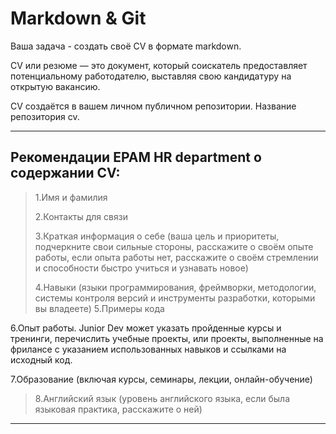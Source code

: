 #  Markdown & Git
 Ваша задача - создать своё CV в формате markdown.

CV или резюме — это документ, который соискатель предоставляет потенциальному работодателю, выставляя свою кандидатуру на открытую вакансию.   

CV создаётся в вашем личном публичном репозитории. Название репозитория cv.  

*****

## Рекомендации EPAM HR department о содержании CV:
> 1.Имя и фамилия 
>      
> 2.Контакты для связи
>
> 3.Краткая информация о себе (ваша цель и приоритеты, подчеркните свои сильные стороны, расскажите о своём опыте работы, если опыта работы нет, расскажите о своём стремлении и способности быстро учиться и узнавать новое)
>
>4.Навыки (языки программирования, фреймворки, методологии, системы контроля версий и инструменты разработки, которыми вы владеете)
>5.Примеры кода

6.Опыт работы. Junior Dev может указать пройденные курсы и тренинги, перечислить учебные проекты, или проекты, выполненные на фрилансе с указанием использованных навыков и ссылками на исходный код.

7.Образование (включая курсы, семинары, лекции, онлайн-обучение)
>8.Английский язык (уровень английского языка, если была языковая практика, расскажите о ней)
*****

